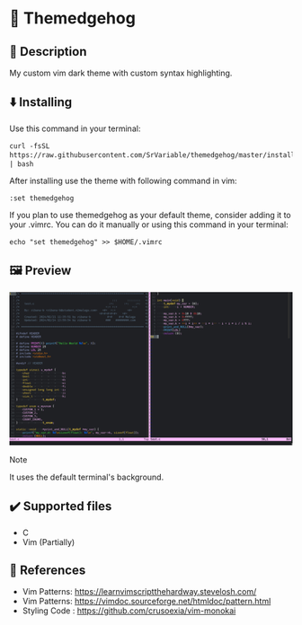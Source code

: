 # 🦔 Themedgehog

## 📖 Description

My custom vim dark theme with custom syntax highlighting.

## ⬇️ Installing

Use this command in your terminal:

```Shell
curl -fsSL https://raw.githubusercontent.com/SrVariable/themedgehog/master/install.sh | bash
```

After installing use the theme with following command in vim:

```Vim
:set themedgehog
```

If you plan to use themedgehog as your default theme, consider adding it
to your .vimrc. You can do it manually or using this command in your terminal:

```Shell
echo "set themedgehog" >> $HOME/.vimrc
```

## 🖼️ Preview

![C file preview](https://raw.githubusercontent.com/SrVariable/themedgehog/master/preview/1.png)

> [!NOTE]
>
> It uses the default terminal's background.

## ✔️ Supported files

- C
- Vim (Partially)

## 🔗 References

- Vim Patterns: https://learnvimscriptthehardway.stevelosh.com/
- Vim Patterns: https://vimdoc.sourceforge.net/htmldoc/pattern.html
- Styling Code : https://github.com/crusoexia/vim-monokai
